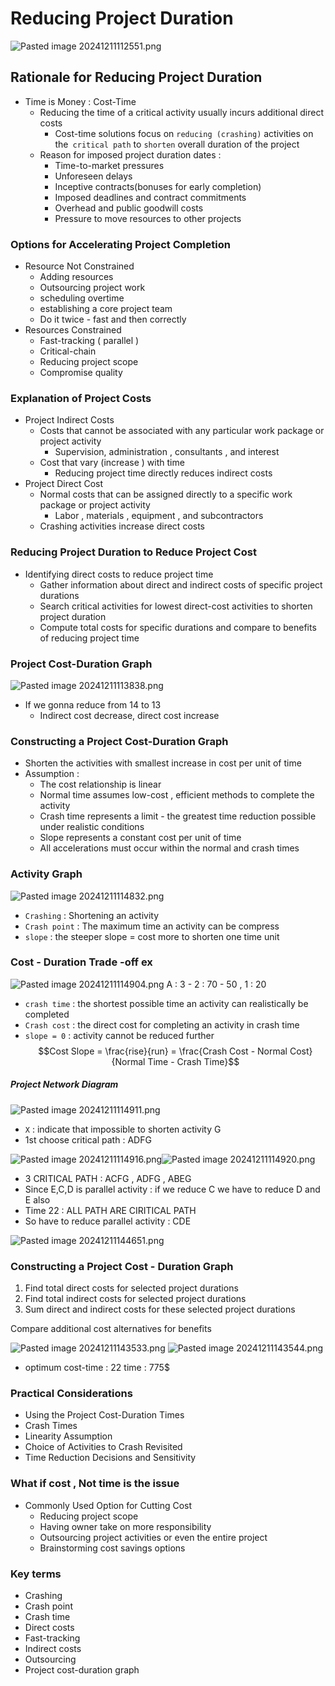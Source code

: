 # Reducing Project Duration


![Pasted image 20241211112551.png](../images/Pasted%20image%2020241211112551.png)

## Rationale for Reducing Project Duration

- Time is Money : Cost-Time 
	- Reducing the time of a critical activity usually incurs additional direct costs
		- Cost-time solutions focus on `reducing (crashing)` activities on the` critical path` to `shorten` overall duration of the project
	- Reason for imposed project duration dates : 
		- Time-to-market pressures
		- Unforeseen delays
		- Inceptive contracts(bonuses for early completion)
		- Imposed deadlines and contract commitments
		- Overhead and public goodwill costs
		- Pressure to move resources to other projects
### Options for Accelerating Project Completion
- Resource Not Constrained
	- Adding resources
	- Outsourcing project work
	- scheduling overtime
	- establishing a core project team
	- Do it twice - fast and then correctly
- Resources Constrained
	- Fast-tracking ( parallel )
	- Critical-chain
	- Reducing project scope
	- Compromise quality

### Explanation of Project Costs

- Project Indirect Costs
	- Costs that cannot be associated with any particular work package or project activity 
		- Supervision, administration , consultants , and interest
	- Cost that vary (increase ) with time
		- Reducing project time directly reduces indirect costs
- Project Direct Cost
	- Normal costs that can be assigned directly to a specific work package or project activity
		- Labor , materials , equipment , and subcontractors
	- Crashing activities increase direct costs

### Reducing Project Duration to Reduce Project Cost

- Identifying direct costs to reduce project time
	- Gather information about direct and indirect costs of specific project durations
	- Search critical activities for lowest direct-cost activities to shorten project duration
	- Compute total costs for specific durations and compare to benefits of reducing project time

### Project Cost-Duration Graph
![Pasted image 20241211113838.png](../images/Pasted%20image%2020241211113838.png)
 - If we gonna reduce from 14 to 13 
	 - Indirect cost decrease, direct cost increase
### Constructing a Project Cost-Duration Graph

- Shorten the activities with smallest increase in cost per unit of time
- Assumption : 
	- The cost relationship is linear
	- Normal time assumes low-cost , efficient methods to complete the activity
	- Crash time represents a limit - the greatest time reduction possible under realistic conditions
	- Slope represents a constant cost per unit of time
	- All accelerations must occur within the normal and crash times

### Activity Graph
![Pasted image 20241211114832.png](../images/Pasted%20image%2020241211114832.png)
- `Crashing` : Shortening an activity
- `Crash point` : The maximum time an activity can be compress
- `slope` : the steeper slope = cost more to shorten one time unit
### Cost - Duration Trade -off  ex
![Pasted image 20241211114904.png](../images/Pasted%20image%2020241211114904.png)
A : 3 - 2 : 70 - 50  , 1 : 20
- `crash time` : the shortest possible time an activity can realistically be completed
- `Crash cost` : the direct cost for completing an activity in crash time
- `slope = 0` : activity cannot be reduced further
$$Cost Slope = \frac{rise}{run} = \frac{Crash Cost - Normal Cost}{Normal Time - Crash Time}$$

##### Project Network Diagram

![Pasted image 20241211114911.png](../images/Pasted%20image%2020241211114911.png)
- `X` : indicate that impossible to shorten activity G
- 1st choose critical path : ADFG

![Pasted image 20241211114916.png](../images/Pasted%20image%2020241211114916.png)![Pasted image 20241211114920.png](../images/Pasted%20image%2020241211114920.png)


- 3 CRITICAL PATH : ACFG , ADFG , ABEG
- Since E,C,D is parallel activity : if we reduce C we have to reduce D and E also
- Time 22 : ALL PATH ARE CIRITICAL PATH
- So have to reduce parallel activity : CDE  

![Pasted image 20241211144651.png](../images/Pasted%20image%2020241211144651.png)

### Constructing a Project Cost - Duration Graph
1. Find total direct costs for selected project durations
2. Find total indirect costs for selected project durations
3. Sum direct and indirect costs for these selected project durations

Compare additional cost alternatives for benefits

![Pasted image 20241211143533.png](../images/Pasted%20image%2020241211143533.png)
![Pasted image 20241211143544.png](../images/Pasted%20image%2020241211143544.png)
- optimum cost-time : 22 time : 775$
### Practical Considerations
- Using the Project Cost-Duration Times
- Crash Times
- Linearity Assumption
- Choice of Activities to Crash Revisited
- Time Reduction Decisions and Sensitivity

### What if cost , Not time is the issue
- Commonly Used Option for Cutting Cost
	- Reducing project scope
	- Having owner take on more responsibility
	- Outsourcing project activities or even the entire project
	- Brainstorming cost savings options

### Key terms
- Crashing
- Crash point 
- Crash time
- Direct costs
- Fast-tracking
- Indirect costs
- Outsourcing
- Project cost-duration graph